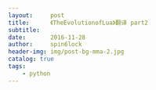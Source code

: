 ```yaml
---
layout:     post
title:      《TheEvolutionofLua》翻译 part2
subtitle:   
date:       2016-11-28
author:     spin6lock
header-img: img/post-bg-mma-2.jpg
catalog: true
tags:
    - python
---
```

<!--?xml version="1.0" encoding="UTF-8"?-->
